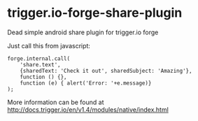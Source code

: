 trigger.io-forge-share-plugin
=============================

Dead simple android share plugin for trigger.io forge

Just call this from javascript:

```
forge.internal.call(
    'share.text',
    {sharedText: 'Check it out', sharedSubject: 'Amazing'},
    function () {},
    function (e) { alert('Error: '+e.message)}
);
```

More information can be found at http://docs.trigger.io/en/v1.4/modules/native/index.html
